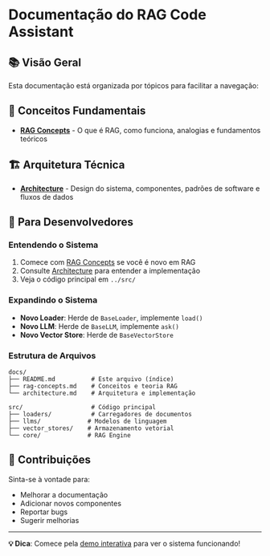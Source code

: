# Documentação do RAG Code Assistant

## 📚 Visão Geral

Esta documentação está organizada por tópicos para facilitar a navegação:

## 🧠 **Conceitos Fundamentais**
- **[RAG Concepts](rag-concepts.md)** - O que é RAG, como funciona, analogias e fundamentos teóricos

## 🏗️ **Arquitetura Técnica** 
- **[Architecture](architecture.md)** - Design do sistema, componentes, padrões de software e fluxos de dados

## 🎯 **Para Desenvolvedores**

### Entendendo o Sistema
1. Comece com [RAG Concepts](rag-concepts.md) se você é novo em RAG
2. Consulte [Architecture](architecture.md) para entender a implementação
3. Veja o código principal em `../src/`

### Expandindo o Sistema
- **Novo Loader**: Herde de `BaseLoader`, implemente `load()`
- **Novo LLM**: Herde de `BaseLLM`, implemente `ask()`
- **Novo Vector Store**: Herde de `BaseVectorStore`

### Estrutura de Arquivos
```
docs/
├── README.md          # Este arquivo (índice)
├── rag-concepts.md    # Conceitos e teoria RAG
└── architecture.md    # Arquitetura e implementação

src/                   # Código principal
├── loaders/           # Carregadores de documentos
├── llms/             # Modelos de linguagem
├── vector_stores/    # Armazenamento vetorial
└── core/             # RAG Engine
```

## 🤝 **Contribuições**

Sinta-se à vontade para:
- Melhorar a documentação
- Adicionar novos componentes
- Reportar bugs
- Sugerir melhorias

---

**💡 Dica**: Comece pela [demo interativa](../demo.py) para ver o sistema funcionando!